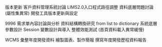 版本更新
客戶資料管理系統討論
LIMS2.0入口程式路徑調整
資料底層問題討論(屬性集異常)
開發工具版本更新與設定

9996
需求單內容討論與分析
資料結構轉換研究 from list to dictionary
系統底層參數設計
Session 變數設計與導入
整體效能測試 (首頁資料載入異常緩慢)

WCMS
彙整年度開發資料
繪製圖表、製作簡報
撰寫年度開發歷程資料報告